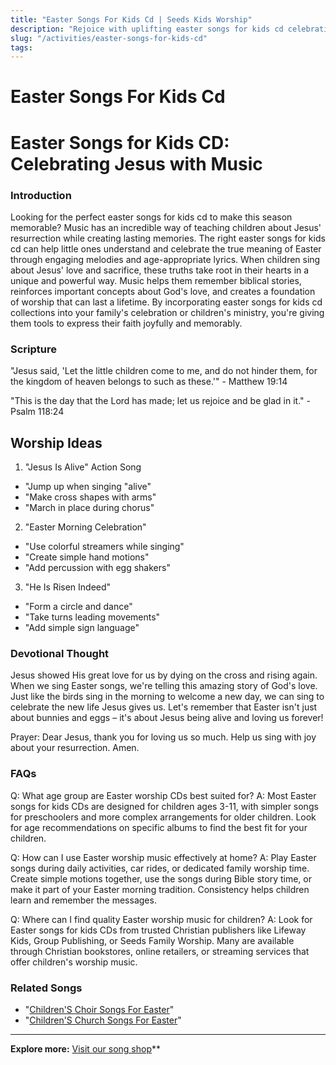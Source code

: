 ```yaml
---
title: "Easter Songs For Kids Cd | Seeds Kids Worship"
description: "Rejoice with uplifting easter songs for kids cd celebrating Jesus' resurrection. Easter worship resources for kids and Sunday school."
slug: "/activities/easter-songs-for-kids-cd"
tags:
---
```


# Easter Songs For Kids Cd

# Easter Songs for Kids CD: Celebrating Jesus with Music

### Introduction
Looking for the perfect easter songs for kids cd to make this season memorable? Music has an incredible way of teaching children about Jesus' resurrection while creating lasting memories. The right easter songs for kids cd can help little ones understand and celebrate the true meaning of Easter through engaging melodies and age-appropriate lyrics. When children sing about Jesus' love and sacrifice, these truths take root in their hearts in a unique and powerful way. Music helps them remember biblical stories, reinforces important concepts about God's love, and creates a foundation of worship that can last a lifetime. By incorporating easter songs for kids cd collections into your family's celebration or children's ministry, you're giving them tools to express their faith joyfully and memorably.

### Scripture
"Jesus said, 'Let the little children come to me, and do not hinder them, for the kingdom of heaven belongs to such as these.'" - Matthew 19:14

"This is the day that the Lord has made; let us rejoice and be glad in it." - Psalm 118:24

## Worship Ideas
1. "Jesus Is Alive" Action Song
- "Jump up when singing "alive"
- "Make cross shapes with arms"
- "March in place during chorus"

2. "Easter Morning Celebration"
- "Use colorful streamers while singing"
- "Create simple hand motions"
- "Add percussion with egg shakers"

3. "He Is Risen Indeed"
- "Form a circle and dance"
- "Take turns leading movements"
- "Add simple sign language"

### Devotional Thought
Jesus showed His great love for us by dying on the cross and rising again. When we sing Easter songs, we're telling this amazing story of God's love. Just like the birds sing in the morning to welcome a new day, we can sing to celebrate the new life Jesus gives us. Let's remember that Easter isn't just about bunnies and eggs – it's about Jesus being alive and loving us forever!

Prayer: Dear Jesus, thank you for loving us so much. Help us sing with joy about your resurrection. Amen.

### FAQs

Q: What age group are Easter worship CDs best suited for?
A: Most Easter songs for kids CDs are designed for children ages 3-11, with simpler songs for preschoolers and more complex arrangements for older children. Look for age recommendations on specific albums to find the best fit for your children.

Q: How can I use Easter worship music effectively at home?
A: Play Easter songs during daily activities, car rides, or dedicated family worship time. Create simple motions together, use the songs during Bible story time, or make it part of your Easter morning tradition. Consistency helps children learn and remember the messages.

Q: Where can I find quality Easter worship music for children?
A: Look for Easter songs for kids CDs from trusted Christian publishers like Lifeway Kids, Group Publishing, or Seeds Family Worship. Many are available through Christian bookstores, online retailers, or streaming services that offer children's worship music.

### Related Songs

- "[Children'S Choir Songs For Easter](/activities/children-s-choir-songs-for-easter/)"
- "[Children'S Church Songs For Easter](/activities/children-s-church-songs-for-easter/)"

---

**Explore more:** [Visit our song shop](https://seedskidsworship.com/shop)**

<!-- Schema Markup -->
<script type="application/ld+json">
{
  "@context": "https://schema.org",
  "@type": "MusicRecording",
  "name": "Easter Songs For Kids Cd",
  "byArtist": {
    "@type": "MusicGroup",
    "name": "Seeds Kids Worship"
  },
  "isFamilyFriendly": true,
  "url": "https://seedskidsworship.com/activities/easter-songs-for-kids-cd/"
}
</script>